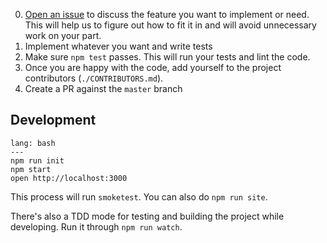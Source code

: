 0. [Open an issue](https://github.com/antwarjs/antwar/issues) to discuss the feature you want to implement or need. This will help us to figure out how to fit it in and will avoid unnecessary work on your part.
1. Implement whatever you want and write tests
2. Make sure `npm test` passes. This will run your tests and lint the code.
3. Once you are happy with the code, add yourself to the project contributors (`./CONTRIBUTORS.md`).
4. Create a PR against the `master` branch

## Development

```code
lang: bash
---
npm run init
npm start
open http://localhost:3000
```

This process will run `smoketest`. You can also do `npm run site`.

There's also a TDD mode for testing and building the project while developing. Run it through `npm run watch`.
